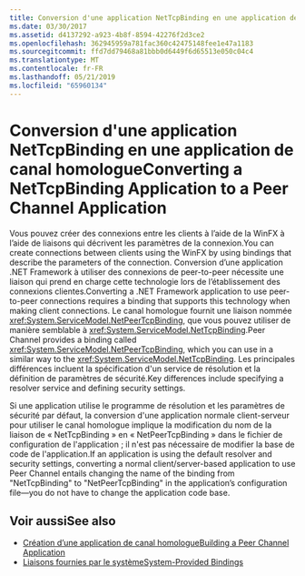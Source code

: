 ```yaml
---
title: Conversion d'une application NetTcpBinding en une application de canal homologue
ms.date: 03/30/2017
ms.assetid: d4137292-a923-4b8f-8594-42276f2d3ce2
ms.openlocfilehash: 362945959a781fac360c42475148fee1e47a1183
ms.sourcegitcommit: ffd7dd79468a81bbb0d6449f6d65513e050c04c4
ms.translationtype: MT
ms.contentlocale: fr-FR
ms.lasthandoff: 05/21/2019
ms.locfileid: "65960134"
---
```

# <a name="converting-a-nettcpbinding-application-to-a-peer-channel-application"></a><span data-ttu-id="92021-102">Conversion d'une application NetTcpBinding en une application de canal homologue</span><span class="sxs-lookup"><span data-stu-id="92021-102">Converting a NetTcpBinding Application to a Peer Channel Application</span></span>
<span data-ttu-id="92021-103">Vous pouvez créer des connexions entre les clients à l’aide de la WinFX à l’aide de liaisons qui décrivent les paramètres de la connexion.</span><span class="sxs-lookup"><span data-stu-id="92021-103">You can create connections between clients using the WinFX by using bindings that describe the parameters of the connection.</span></span> <span data-ttu-id="92021-104">Conversion d’une application .NET Framework à utiliser des connexions de peer-to-peer nécessite une liaison qui prend en charge cette technologie lors de l’établissement des connexions clientes.</span><span class="sxs-lookup"><span data-stu-id="92021-104">Converting a .NET Framework application to use peer-to-peer connections requires a binding that supports this technology when making client connections.</span></span> <span data-ttu-id="92021-105">Le canal homologue fournit une liaison nommée <xref:System.ServiceModel.NetPeerTcpBinding>, que vous pouvez utiliser de manière semblable à <xref:System.ServiceModel.NetTcpBinding>.</span><span class="sxs-lookup"><span data-stu-id="92021-105">Peer Channel provides a binding called <xref:System.ServiceModel.NetPeerTcpBinding>, which you can use in a similar way to the <xref:System.ServiceModel.NetTcpBinding>.</span></span> <span data-ttu-id="92021-106">Les principales différences incluent la spécification d'un service de résolution et la définition de paramètres de sécurité.</span><span class="sxs-lookup"><span data-stu-id="92021-106">Key differences include specifying a resolver service and defining security settings.</span></span>  
  
 <span data-ttu-id="92021-107">Si une application utilise le programme de résolution et les paramètres de sécurité par défaut, la conversion d'une application normale client-serveur pour utiliser le canal homologue implique la modification du nom de la liaison de « NetTcpBinding » en « NetPeerTcpBinding » dans le fichier de configuration de l'application ; il n'est pas nécessaire de modifier la base de code de l'application.</span><span class="sxs-lookup"><span data-stu-id="92021-107">If an application is using the default resolver and security settings, converting a normal client/server-based application to use Peer Channel entails changing the name of the binding from "NetTcpBinding" to "NetPeerTcpBinding" in the application’s configuration file—you do not have to change the application code base.</span></span>  
  
## <a name="see-also"></a><span data-ttu-id="92021-108">Voir aussi</span><span class="sxs-lookup"><span data-stu-id="92021-108">See also</span></span>

- [<span data-ttu-id="92021-109">Création d’une application de canal homologue</span><span class="sxs-lookup"><span data-stu-id="92021-109">Building a Peer Channel Application</span></span>](../../../../docs/framework/wcf/feature-details/building-a-peer-channel-application.md)
- [<span data-ttu-id="92021-110">Liaisons fournies par le système</span><span class="sxs-lookup"><span data-stu-id="92021-110">System-Provided Bindings</span></span>](../../../../docs/framework/wcf/system-provided-bindings.md)
